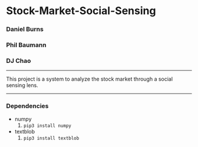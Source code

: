# Stock-Market-Social-Sensing
### Daniel Burns
### Phil Baumann
### DJ Chao
---
This project is a system to analyze the stock market through a social sensing lens.
***
### Dependencies
* numpy
    1. `pip3 install numpy`
* textblob
    1. `pip3 install textblob`
